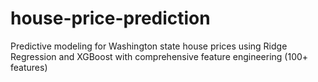 # house-price-prediction
Predictive modeling for Washington state house prices using Ridge Regression and XGBoost with comprehensive feature engineering (100+ features)
